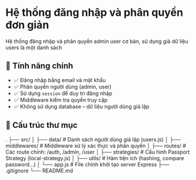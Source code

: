 # Hệ thống đăng nhập và phân quyền đơn giản
Hệ thống đăng nhập và phân quyền admin user cơ bản, sử dụng giả dữ liệu users là một danh sách


## 🚀 Tính năng chính

- ✅ Đăng nhập bằng email và mật khẩu
- ✅ Phân quyền người dùng (admin, user)
- ✅ Sử dụng `session` để duy trì đăng nhập
- ✅ Middleware kiểm tra quyền truy cập
- ✅ Không sử dụng database – dữ liệu người dùng giả lập

## 📁 Cấu trúc thư mục

.
├── src/
│ ├── data/ # Danh sách người dùng giả lập (users.js)
│ ├── middlewares/ # Middleware xử lý xác thực và phân quyền
│ ├── routes/ # Các route chính: /auth, /admin, /user
│ ├── strategies/ # Cấu hình Passport Strategy (local-strategy.js)
│ ├── utils/ # Hàm tiện ích (hashing, compare password...)
│ └── app.js # File chính khởi tạo server Express
├── .gitignore
└── README.md

